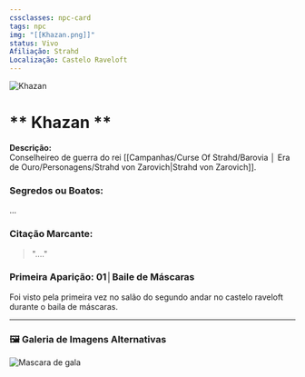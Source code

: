 ```yaml
---
cssclasses: npc-card
tags: npc
img: "[[Khazan.png]]"
status: Vivo
Afiliação: Strahd
Localização: Castelo Raveloft
---
```


<img src="Khazan.png" alt="Khazan" />

# ** Khazan **

**Descrição:**  
Conselheireo de guerra do rei [[Campanhas/Curse Of Strahd/Barovia │ Era de Ouro/Personagens/Strahd von Zarovich|Strahd von Zarovich]].

### **Segredos ou Boatos:**  
...

### **Citação Marcante:**  
> "...."

### **Primeira Aparição:** 01│Baile de Máscaras
Foi visto pela primeira vez no salão do segundo andar no castelo raveloft durante o baila de máscaras.


---

### 🖼️ **Galeria de Imagens Alternativas**

<div class="npc-gallery">
    <img src="Khazan.png" alt="Mascara de gala" />
</div>
